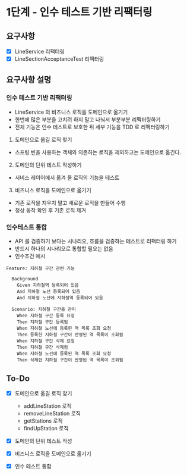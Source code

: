 # 1단계 - 인수 테스트 기반 리팩터링
## 요구사항
- [x] LineService 리팩터링
- [x] LineSectionAcceptanceTest 리팩터링

## 요구사항 설명
### 인수 테스트 기반 리팩터링
- LineService 의 비즈니스 로직을 도메인으로 옮기기
- 한번에 많은 부분을 고치려 하지 말고 나눠서 부분부분 리팩터링하기
- 전체 기능은 인수 테스트로 보호한 뒤 세부 기능을 TDD 로 리팩터링하기

1. 도메인으로 옮길 로직 찾기
- 스프링 빈을 사용하는 객체와 의존하는 로직을 제외하고는 도메인으로 옮긴다.  

2. 도메인의 단위 테스트 작성하기
- 서비스 레이어에서 옮겨 올 로직의 기능을 테스트

3. 비즈니스 로직을 도메인으로 옮기기
- 기존 로직을 지우지 말고 새로운 로직을 만들어 수행
- 정상 동작 확인 후 기존 로직 제거

### 인수테스트 통합
- API 를 검증하기 보다는 시나리오, 흐름을 검증하는 테스트로 리팩터링 하기
- 반드시 하나의 시나리오로 통합할 필요는 없음
- 인수조건 예시
```
Feature: 지하철 구간 관련 기능

  Background 
    Given 지하철역 등록되어 있음
    And 지하철 노선 등록되어 있음
    And 지하철 노선에 지하철역 등록되어 있음

  Scenario: 지하철 구간을 관리
    When 지하철 구간 등록 요청
    Then 지하철 구간 등록됨
    When 지하철 노선에 등록된 역 목록 조회 요청
    Then 등록한 지하철 구간이 반영된 역 목록이 조회됨
    When 지하철 구간 삭제 요청
    Then 지하철 구간 삭제됨
    When 지하철 노선에 등록된 역 목록 조회 요청
    Then 삭제한 지하철 구간이 반영된 역 목록이 조회됨
```

## To-Do
- [x] 도메인으로 옮길 로직 찾기
    - addLineStation 로직
    - removeLineStation 로직
    - getStations 로직
    - findUpStation 로직
- [x] 도메인의 단위 테스트 작성
- [x] 비즈니스 로직을 도메인으로 옮기기
- [x] 인수 테스트 통합

